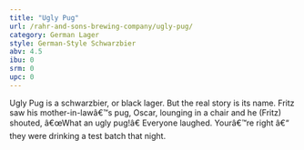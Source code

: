 ```yaml
---
title: "Ugly Pug"
url: /rahr-and-sons-brewing-company/ugly-pug/
category: German Lager
style: German-Style Schwarzbier
abv: 4.5
ibu: 0
srm: 0
upc: 0
---
```

Ugly Pug is a schwarzbier, or black lager. But the real story is its name. Fritz saw his mother-in-lawâ€™s pug, Oscar, lounging in a chair and he (Fritz) shouted, â€œWhat an ugly pug!â€ Everyone laughed. Yourâ€™re right â€“ they were drinking a test batch that night.
